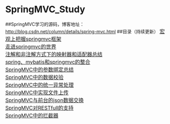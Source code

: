 # SpringMVC_Study
##SpringMVC学习的源码，博客地址：http://blog.csdn.net/column/details/spring-mvc.html
##目录（持续更新） 
<font size=3>[宏观上把握springmvc框架](http://blog.csdn.net/eson_15/article/details/51689023)
<br/><font size=3>[走进springmvc的世界](http://blog.csdn.net/eson_15/article/details/51689648)
<br/><font size=3>[注解和非注解方式下的映射器和适配器总结](http://blog.csdn.net/eson_15/article/details/51699103)
<br/><font size=3>[spring、mybatis和springmvc的整合](http://blog.csdn.net/eson_15/article/details/51700519)
<br/><font size=3>[SpringMVC中的参数绑定总结](http://blog.csdn.net/eson_15/article/details/51718633)
<br/><font size=3>[SpringMVC中的数据校验](http://blog.csdn.net/eson_15/article/details/51725470)
<br/><font size=3>[SpringMVC中的统一异常处理](http://blog.csdn.net/eson_15/article/details/51731567)
<br/><font size=3>[SpringMVC中实现文件上传](http://blog.csdn.net/eson_15/article/details/51736495)
<br/><font size=3>[SpringMVC与前台的json数据交换](http://blog.csdn.net/eson_15/article/details/51742864)
<br/><font size=3>[SpringMVC对RESTfull的支持](http://blog.csdn.net/eson_15/article/details/51743514)
<br/><font size=3>[SpringMVC中的拦截器](http://blog.csdn.net/eson_15/article/details/51749880)

